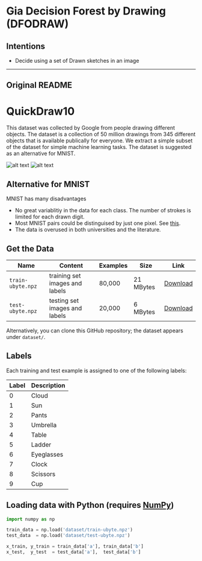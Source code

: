 
# Gia Decision Forest by Drawing (DFODRAW)

## Intentions

* Decide using a set of Drawn sketches in an image



----
Original README
----

# QuickDraw10

This dataset was collected by Google from people drawing different objects. The dataset is a collection of 50 million drawings from 345 different objects that is available publically for everyone. We extract a simple subset of the dataset for simple machine learning tasks. The dataset is suggested as an alternative for MNIST. 

![alt text](https://raw.githubusercontent.com/zaidalyafeai/QuickDraw10/master/images/qd-img.png)
![alt text](https://raw.githubusercontent.com/zaidalyafeai/QuickDraw10/master/images/qd-tsne.png)

## Alternative for MNIST
MNIST has many disadvantages

*   No great variablitiy in the data for each class. The number of strokes is limited for each drawn digit. 
*  Most MNIST pairs could be distinguised by just one pixel. See [this](https://gist.github.com/dgrtwo/aaef94ecc6a60cd50322c0054cc04478). 
*  The data is overused in both universities and the literature. 

## Get the Data

| Name  | Content | Examples | Size | Link|
| --- | --- |--- | --- |--- |
| `train-ubyte.npz`  | training set images and labels  | 80,000|21 MBytes | [Download](https://github.com/zaidalyafeai/QuickDraw10/blob/master/dataset/train-ubyte.npz?raw=true)|
| `test-ubyte.npz`  | testing set images and labels  | 20,000|6  MBytes | [Download](https://github.com/zaidalyafeai/QuickDraw10/blob/master/dataset/test-ubyte.npz?raw=true)|

Alternatively, you can clone this GitHub repository; the dataset appears under `dataset/`.

## Labels
Each training and test example is assigned to one of the following labels:

| Label | Description |
| --- | --- |
| 0 | Cloud|
| 1 | Sun |
| 2 | Pants |
| 3 | Umbrella |
| 4 | Table |
| 5 | Ladder |
| 6 | Eyeglasses |
| 7 | Clock |
| 8 | Scissors |
| 9 | Cup|

## Loading data with Python (requires [NumPy](http://www.numpy.org/))

```python
import numpy as np

train_data = np.load('dataset/train-ubyte.npz')
test_data  = np.load('dataset/test-ubyte.npz')

x_train, y_train = train_data['a'], train_data['b']
x_test,  y_test  = test_data['a'],  test_data['b']
```
